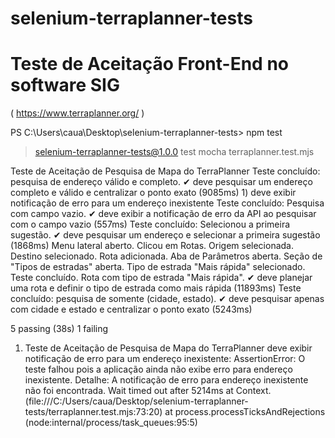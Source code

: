 # selenium-terraplanner-tests
# Teste de Aceitação Front-End no software SIG 
( https://www.terraplanner.org/ )

PS C:\Users\caua\Desktop\selenium-terraplanner-tests> npm test

> selenium-terraplanner-tests@1.0.0 test
> mocha terraplanner.test.mjs

  Teste de Aceitação de Pesquisa de Mapa do TerraPlanner
Teste concluído: pesquisa de endereço válido e completo.
    ✔ deve pesquisar um endereço completo e válido e centralizar o ponto exato (9085ms)
    1) deve exibir notificação de erro para um endereço inexistente
Teste concluído: Pesquisa com campo vazio.
    ✔ deve exibir a notificação de erro da API ao pesquisar com o campo vazio (557ms)
Teste concluído: Selecionou a primeira sugestão.
    ✔ deve pesquisar um endereço e selecionar a primeira sugestão (1868ms)
Menu lateral aberto.
Clicou em Rotas.
Origem selecionada.
Destino selecionado.
Rota adicionada.
Aba de Parâmetros aberta.
Seção de "Tipos de estradas" aberta.
Tipo de estrada "Mais rápida" selecionado.
Teste concluído. Rota com tipo de estrada "Mais rápida".
    ✔ deve planejar uma rota e definir o tipo de estrada como mais rápida (11893ms)
Teste concluído: pesquisa de somente (cidade, estado).
    ✔ deve pesquisar apenas com cidade e estado e centralizar o ponto exato (5243ms)


  5 passing (38s)
  1 failing

  1) Teste de Aceitação de Pesquisa de Mapa do TerraPlanner
       deve exibir notificação de erro para um endereço inexistente:
     AssertionError: O teste falhou pois a aplicação ainda não exibe erro para endereço inexistente. Detalhe: A notificação de erro para endereço inexistente não foi encontrada.
Wait timed out after 5214ms
      at Context.<anonymous> (file:///C:/Users/caua/Desktop/selenium-terraplanner-tests/terraplanner.test.mjs:73:20)
      at process.processTicksAndRejections (node:internal/process/task_queues:95:5)
